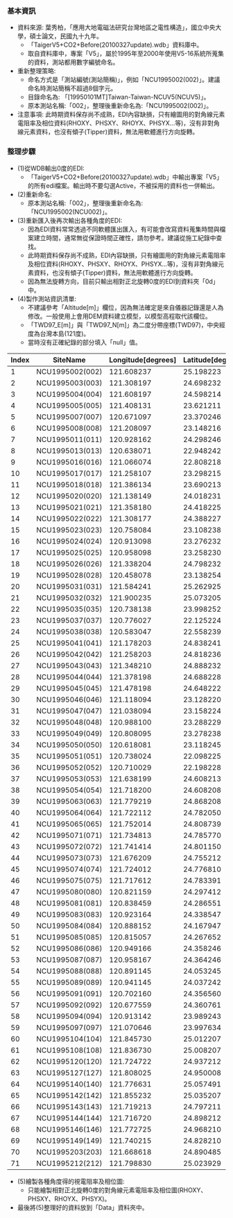 ### 基本資訊
+ 資料來源: 葉秀柏，「應用大地電磁法研究台灣地區之電性構造」，國立中央大學，碩士論文，民國九十九年。
  + 「TaigerV5+CO2+Before(20100327update).wdb」資料庫中。
  + 取自資料庫中，專案「V5」，屬於1995年至2000年使用V5-16系統所蒐集的資料，測站都用數字編號命名。
+ 重新整理策略:
  + 命名方式是「測站編號(測站簡稱)」，例如「NCU1995002(002)」。建議命名時測站簡稱不超過8個字元。
  + 目錄命名為: 「[19950101MT]Taiwan-Taiwan-NCUV5(NCUV5)」。
  + 原本測站名稱:「002」，整理後重新命名為:「NCU1995002(002)」。
+ 注意事項: 此時期資料保存尚不成熟，EDI內容缺損，只有繪圖用的對角線元素電阻率及相位資料(RHOXY、PHSXY、RHOYX、PHSYX...等)，沒有非對角線元素資料，也沒有傾子(Tipper)資料，無法用軟體進行方向旋轉。

### 整理步驟

+ (1)從WDB輸出0度的EDI:
  + 「TaigerV5+CO2+Before(20100327update).wdb」中輸出專案「V5」的所有edi檔案。輸出時不要勾選Active，不被採用的資料也一併輸出。
+ (2)重新命名:
  + 原本測站名稱:「002」，整理後重新命名為:「NCU1995002(NCU002)」。
+ (3)重新匯入後再次輸出各種角度的EDI:
  + 因為EDI資料常常透過不同軟體匯出匯入，有可能會改寫資料蒐集時間與檔案建立時間，通常無從保證時間正確性，請勿參考。建議從施工紀錄中查找。
  + 此時期資料保存尚不成熟，EDI內容缺損，只有繪圖用的對角線元素電阻率及相位資料(RHOXY、PHSXY、RHOYX、PHSYX...等)，沒有非對角線元素資料，也沒有傾子(Tipper)資料，無法用軟體進行方向旋轉。
  + 因為無法旋轉方向，目前只輸出相對正北旋轉0度的EDI到資料夾「0d」中。 
+ (4)製作測站資訊清單:
  + 不建議參考「Altitude[m]」欄位，因為無法確定是來自儀器記錄還是人為修改。一般使用上會用DEM資料建立模型，以模型高程取代該欄位。
  + 「TWD97_E[m]」與「TWD97_N[m]」為二度分帶座標(TWD97)，中央經度為台灣本島(121度)。
  + 當時沒有正確紀錄的部分填入「null」值。

|Index|SiteName       |Longitude[degrees]|Latitude[degrees]|Altitude[m]|TWD97_E[m]|TWD97_N[m]|Date|Loaction|Operator|Auditor|DievceName|DievceSN|
|-----|---------------|------------------|-----------------|-----------|----------|----------|----|--------|--------|-------|----------|--------|
|1    |NCU1995002(002)|121.608237        |25.198223        |750        |311297.3  |2787871.9 |null|null    |null    |null   |null      |null    |
|2    |NCU1995003(003)|121.308197        |24.698232        |300        |281185.0  |2732388.9 |null|null    |null    |null   |null      |null    |
|3    |NCU1995004(004)|121.608197        |24.598214        |200        |311590.3  |2721412.3 |null|null    |null    |null   |null      |null    |
|4    |NCU1995005(005)|121.408131        |23.621211        |150        |291644.7  |2613133.8 |null|null    |null    |null   |null      |null    |
|5    |NCU1995007(007)|120.671097        |23.370246        |440        |216376.0  |2585320.8 |null|null    |null    |null   |null      |null    |
|6    |NCU1995008(008)|121.208097        |23.148216        |250        |271309.2  |2560710.8 |null|null    |null    |null   |null      |null    |
|7    |NCU1995011(011)|120.928162        |24.298246        |500        |242708.0  |2688055.6 |null|null    |null    |null   |null      |null    |
|8    |NCU1995013(013)|120.638071        |22.948242        |200        |212883.6  |2538597.5 |null|null    |null    |null   |null      |null    |
|9    |NCU1995016(016)|121.066074        |22.808218        |170        |256782.9  |2523048.4 |null|null    |null    |null   |null      |null    |
|10   |NCU1995017(017)|121.258107        |23.298215        |250        |276400.8  |2577329.5 |null|null    |null    |null   |null      |null    |
|11   |NCU1995018(018)|121.386134        |23.690213        |220        |289379.6  |2620769.2 |null|null    |null    |null   |null      |null    |
|12   |NCU1995020(020)|121.138149        |24.018231        |1000       |264053.5  |2657049.1 |null|null    |null    |null   |null      |null    |
|13   |NCU1995021(021)|121.358180        |24.418225        |1300       |286323.2  |2701388.6 |null|null    |null    |null   |null      |null    |
|14   |NCU1995022(022)|121.308177        |24.388227        |1700       |281259.7  |2698054.0 |null|null    |null    |null   |null      |null    |
|15   |NCU1995023(023)|120.758084        |23.108238        |400        |225220.4  |2556289.3 |null|null    |null    |null   |null      |null    |
|16   |NCU1995024(024)|120.913098        |23.276232        |2350       |241109.7  |2574874.4 |null|null    |null    |null   |null      |null    |
|17   |NCU1995025(025)|120.958098        |23.258230        |2700       |245712.7  |2572878.8 |null|null    |null    |null   |null      |null    |
|18   |NCU1995026(026)|121.338204        |24.798232        |300        |284194.0  |2743472.0 |null|null    |null    |null   |null      |null    |
|19   |NCU1995028(028)|120.458078        |23.138254        |60         |194502.5  |2559695.7 |null|null    |null    |null   |null      |null    |
|20   |NCU1995031(031)|121.584241        |25.262925        |150        |308847.8  |2795028.2 |null|null    |null    |null   |null      |null    |
|21   |NCU1995032(032)|121.900235        |25.073205        |150        |340818.2  |2774188.2 |null|null    |null    |null   |null      |null    |
|22   |NCU1995035(035)|120.738138        |23.998252        |150        |223357.3  |2654854.3 |null|null    |null    |null   |null      |null    |
|23   |NCU1995037(037)|120.776027        |22.125224        |100        |226894.7  |2447438.9 |null|null    |null    |null   |null      |null    |
|24   |NCU1995038(038)|120.583047        |22.558239        |30         |207119.1  |2495426.9 |null|null    |null    |null   |null      |null    |
|25   |NCU1995041(041)|121.178203        |24.838241        |200        |268011.3  |2747872.8 |null|null    |null    |null   |null      |null    |
|26   |NCU1995042(042)|121.258203        |24.818236        |300        |276101.3  |2745670.0 |null|null    |null    |null   |null      |null    |
|27   |NCU1995043(043)|121.348210        |24.888232        |360        |285180.2  |2753443.1 |null|null    |null    |null   |null      |null    |
|28   |NCU1995044(044)|121.378198        |24.688228        |560        |288271.2  |2731298.6 |null|null    |null    |null   |null      |null    |
|29   |NCU1995045(045)|121.478198        |24.648222        |1100       |298406.1  |2726899.1 |null|null    |null    |null   |null      |null    |
|30   |NCU1995046(046)|121.118094        |23.128220        |540        |262094.6  |2558486.3 |null|null    |null    |null   |null      |null    |
|31   |NCU1995047(047)|121.038094        |23.158224        |1160       |253900.5  |2561804.5 |null|null    |null    |null   |null      |null    |
|32   |NCU1995048(048)|120.988100        |23.288229        |2325       |248782.7  |2576200.2 |null|null    |null    |null   |null      |null    |
|33   |NCU1995049(049)|120.808095        |23.278238        |1520       |230367.9  |2575106.8 |null|null    |null    |null   |null      |null    |
|34   |NCU1995050(050)|120.618081        |23.118245        |420        |210882.6  |2557428.1 |null|null    |null    |null   |null      |null    |
|35   |NCU1995051(051)|120.738024        |22.098225        |80         |222969.2  |2444455.9 |null|null    |null    |null   |null      |null    |
|36   |NCU1995052(052)|120.710029        |22.198228        |70         |220101.7  |2455533.6 |null|null    |null    |null   |null      |null    |
|37   |NCU1995053(053)|121.638199        |24.608213        |100        |314623.4  |2722533.5 |null|null    |null    |null   |null      |null    |
|38   |NCU1995054(054)|121.718200        |24.608208        |200        |322724.6  |2722572.9 |null|null    |null    |null   |null      |null    |
|39   |NCU1995063(063)|121.779219        |24.868208        |540        |328739.6  |2751405.4 |null|null    |null    |null   |null      |null    |
|40   |NCU1995064(064)|121.722112        |24.782050        |400        |323019.3  |2741830.3 |null|null    |null    |null   |null      |null    |
|41   |NCU1995065(065)|121.752014        |24.808739        |400        |326026.8  |2744802.8 |null|null    |null    |null   |null      |null    |
|42   |NCU1995071(071)|121.734813        |24.785770        |385        |324301.4  |2742249.1 |null|null    |null    |null   |null      |null    |
|43   |NCU1995072(072)|121.741414        |24.801150        |290        |324959.7  |2743956.3 |null|null    |null    |null   |null      |null    |
|44   |NCU1995073(073)|121.676209        |24.755212        |60         |318392.2  |2738833.9 |null|null    |null    |null   |null      |null    |
|45   |NCU1995074(074)|121.724012        |24.776810        |370        |323214.5  |2741250.9 |null|null    |null    |null   |null      |null    |
|46   |NCU1995075(075)|121.717612        |24.783391        |525        |322563.5  |2741976.4 |null|null    |null    |null   |null      |null    |
|47   |NCU1995080(080)|120.821159        |24.297412        |330        |231846.5  |2687973.0 |null|null    |null    |null   |null      |null    |
|48   |NCU1995081(081)|120.838459        |24.286551        |400        |233601.1  |2686767.9 |null|null    |null    |null   |null      |null    |
|49   |NCU1995083(083)|120.923164        |24.338547        |600        |242203.2  |2692519.3 |null|null    |null    |null   |null      |null    |
|50   |NCU1995084(084)|120.888152        |24.167947        |540        |238635.3  |2673627.5 |null|null    |null    |null   |null      |null    |
|51   |NCU1995085(085)|120.815057        |24.267652        |308        |231222.7  |2684677.8 |null|null    |null    |null   |null      |null    |
|52   |NCU1995086(086)|120.949166        |24.358246        |620        |244842.5  |2694699.7 |null|null    |null    |null   |null      |null    |
|53   |NCU1995087(087)|120.958167        |24.364246        |680        |245755.9  |2695363.9 |null|null    |null    |null   |null      |null    |
|54   |NCU1995088(088)|120.891145        |24.053245        |300        |238929.5  |2660924.1 |null|null    |null    |null   |null      |null    |
|55   |NCU1995089(089)|120.941145        |24.037242        |670        |244013.8  |2659148.8 |null|null    |null    |null   |null      |null    |
|56   |NCU1995091(091)|120.702160        |24.356560        |140        |219781.2  |2694544.4 |null|null    |null    |null   |null      |null    |
|57   |NCU1995092(092)|120.677559        |24.360761        |110        |217286.4  |2695015.3 |null|null    |null    |null   |null      |null    |
|58   |NCU1995094(094)|120.913142        |23.989243        |400        |241162.2  |2653834.5 |null|null    |null    |null   |null      |null    |
|59   |NCU1995097(097)|121.070646        |23.997634        |700        |257187.8  |2654762.9 |null|null    |null    |null   |null      |null    |
|60   |NCU1995104(104)|121.845730        |25.012207        |70         |335361.6  |2767396.0 |null|null    |null    |null   |null      |null    |
|61   |NCU1995108(108)|121.836730        |25.008207        |178        |334455.8  |2766947.3 |null|null    |null    |null   |null      |null    |
|62   |NCU1995120(120)|121.724722        |24.937212        |220        |323191.9  |2759018.3 |null|null    |null    |null   |null      |null    |
|63   |NCU1995127(127)|121.808025        |24.950008        |150        |331596.8  |2760483.1 |null|null    |null    |null   |null      |null    |
|64   |NCU1995140(140)|121.776631        |25.057491        |75         |328358.2  |2772370.3 |null|null    |null    |null   |null      |null    |
|65   |NCU1995142(142)|121.855232        |25.035207        |30         |336304.5  |2769949.7 |null|null    |null    |null   |null      |null    |
|66   |NCU1995143(143)|121.719213        |24.797211        |470        |322717.3  |2743508.0 |null|null    |null    |null   |null      |null    |
|67   |NCU1995144(144)|121.716720        |24.898212        |290        |322406.4  |2754694.1 |null|null    |null    |null   |null      |null    |
|68   |NCU1995146(146)|121.772725        |24.968210        |50         |328020.5  |2762478.6 |null|null    |null    |null   |null      |null    |
|69   |NCU1995149(149)|121.740215        |24.828210        |950        |324822.3  |2746953.0 |null|null    |null    |null   |null      |null    |
|70   |NCU1995203(203)|121.668618        |24.890485        |380        |317551.0  |2753813.4 |null|null    |null    |null   |null      |null    |
|71   |NCU1995212(212)|121.798830        |25.023929        |145        |330619.9  |2768665.8 |null|null    |null    |null   |null      |null    |

  + (5)繪製各種角度得的視電阻率及相位圖:
    + 只能繪製相對正北旋轉0度的對角線元素電阻率及相位圖(RHOXY、PHSXY、RHOYX、PHSYX)。
  + 最後將(5)整理好的資料放到「Data」資料夾中。

